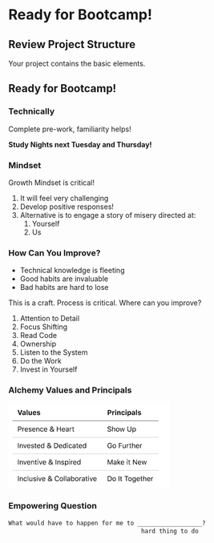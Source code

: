 Ready for Bootcamp!
===

## Review Project Structure

Your project contains the basic elements.

## Ready for Bootcamp!

### Technically

Complete pre-work, familiarity helps!

**Study Nights next Tuesday and Thursday!**

### Mindset

Growth Mindset is critical!

1. It will feel very challenging
1. Develop positive responses!
1. Alternative is to engage a story of misery directed at:
    1. Yourself
    1. Us

### How Can You Improve?

* Technical knowledge is fleeting
* Good habits are invaluable
* Bad habits are hard to lose

This is a craft. Process is critical. Where can you improve?

1. Attention to Detail
1. Focus Shifting
1. Read Code
1. Ownership
1. Listen to the System
1. Do the Work
1. Invest in Yourself

### Alchemy Values and Principals

![Alchemy Values](./alchemy-values-principals.png)

### Empowering Question

```
What would have to happen for me to __________________?
                                     hard thing to do
```